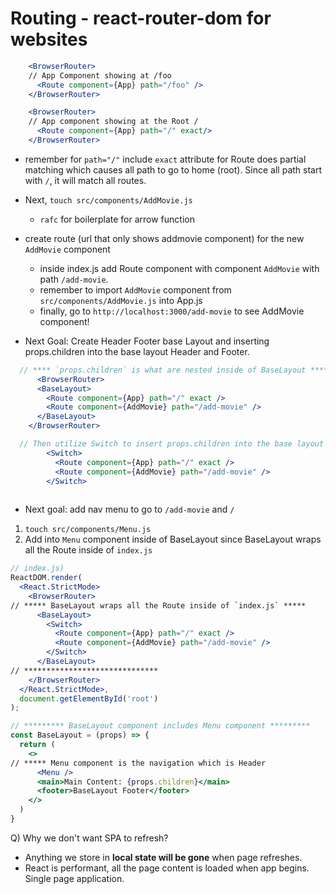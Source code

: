 # Routing - react-router-dom for websites

```jsx
    <BrowserRouter>
    // App Component showing at /foo
      <Route component={App} path="/foo" /> 
    </BrowserRouter>

    <BrowserRouter>
    // App component showing at the Root /
      <Route component={App} path="/" exact/> 
    </BrowserRouter>
```

* remember for `path="/"` include `exact` attribute for Route does partial matching which causes all path to go to home (root).  Since all path start with `/`, it will match all routes.

- Next, `touch src/components/AddMovie.js`
  - `rafc` for boilerplate for arrow function

- create route (url that only shows addmovie component) for the new `AddMovie` component
  - inside index.js add Route component with component `AddMovie` with path `/add-movie`.
  - remember to import `AddMovie` component from `src/components/AddMovie.js` into App.js
  - finally, go to `http://localhost:3000/add-movie` to see AddMovie component!


- Next Goal: Create Header Footer base Layout and inserting props.children into the base layout Header and Footer.

```jsx
  // **** `props.children` is what are nested inside of BaseLayout *****
      <BrowserRouter>
      <BaseLayout>
        <Route component={App} path="/" exact />
        <Route component={AddMovie} path="/add-movie" />
      </BaseLayout>
    </BrowserRouter>

  // Then utilize Switch to insert props.children into the base layout Header and Footer
        <Switch>
          <Route component={App} path="/" exact />
          <Route component={AddMovie} path="/add-movie" />
        </Switch>
  
```

- Next goal: add nav menu to go to `/add-movie` and `/`

1. `touch src/components/Menu.js`
2. Add into `Menu` component inside of BaseLayout since BaseLayout wraps all the Route inside of `index.js`

```jsx
// index.js)
ReactDOM.render(
  <React.StrictMode>
    <BrowserRouter>
// ***** BaseLayout wraps all the Route inside of `index.js` *****
      <BaseLayout>
        <Switch>
          <Route component={App} path="/" exact />
          <Route component={AddMovie} path="/add-movie" />
        </Switch>
      </BaseLayout>
// ******************************
    </BrowserRouter>
  </React.StrictMode>,
  document.getElementById('root')
);

// ********* BaseLayout component includes Menu component *********
const BaseLayout = (props) => {
  return (
    <>
// ***** Menu component is the navigation which is Header
      <Menu />
      <main>Main Content: {props.children}</main>
      <footer>BaseLayout Footer</footer>
    </>
  )
}
```

Q) Why we don't want SPA to refresh?

- Anything we store in **local state will be gone** when page refreshes.
- React is performant, all the page content is loaded when app begins.  Single page application.